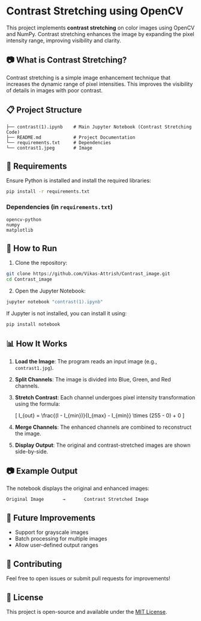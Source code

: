 # Contrast Stretching using OpenCV

This project implements **contrast stretching** on color images using OpenCV and NumPy. Contrast stretching enhances the image by expanding the pixel intensity range, improving visibility and clarity.

## 📷 What is Contrast Stretching?
Contrast stretching is a simple image enhancement technique that increases the dynamic range of pixel intensities. This improves the visibility of details in images with poor contrast.

## 📋 Project Structure
```
├── contrast(1).ipynb    # Main Jupyter Notebook (Contrast Stretching Code)
├── README.md            # Project Documentation
└── requirements.txt     # Dependencies
└── contrast1.jpeg       # Image
```

## 🧰 Requirements
Ensure Python is installed and install the required libraries:

```bash
pip install -r requirements.txt
```

### Dependencies (in `requirements.txt`)
```
opencv-python
numpy
matplotlib
```

## 🚀 How to Run
1. Clone the repository:

```bash
git clone https://github.com/Vikas-Attrish/Contrast_image.git
cd Contrast_image
```

2. Open the Jupyter Notebook:

```bash
jupyter notebook "contrast(1).ipynb"
```

If Jupyter is not installed, you can install it using:

```bash
pip install notebook
```

## 📊 How It Works
1. **Load the Image**: The program reads an input image (e.g., `contrast1.jpg`).
2. **Split Channels**: The image is divided into Blue, Green, and Red channels.
3. **Stretch Contrast**: Each channel undergoes pixel intensity transformation using the formula:

   \[ I_{out} = \frac{(I - I_{min})}{I_{max} - I_{min}} \times (255 - 0) + 0 \]

4. **Merge Channels**: The enhanced channels are combined to reconstruct the image.
5. **Display Output**: The original and contrast-stretched images are shown side-by-side.

## 📷 Example Output
The notebook displays the original and enhanced images:

```
Original Image       →       Contrast Stretched Image
```

## 📌 Future Improvements
- Support for grayscale images
- Batch processing for multiple images
- Allow user-defined output ranges

## 🤝 Contributing
Feel free to open issues or submit pull requests for improvements!

## 📜 License
This project is open-source and available under the [MIT License](LICENSE).

